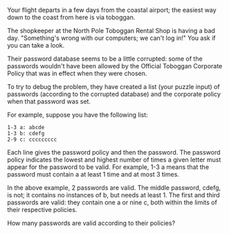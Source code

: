 Your flight departs in a few days from the coastal airport; the easiest way
down to the coast from here is via toboggan.

The shopkeeper at the North Pole Toboggan Rental Shop is having a bad day.
"Something's wrong with our computers; we can't log in!" You ask if you can
take a look.

Their password database seems to be a little corrupted: some of the 
passwords wouldn't have been allowed by the Official Toboggan Corporate
Policy that was in effect when they were chosen.

To try to debug the problem, they have created a list (your puzzle input)
of passwords (according to the corrupted database) and the corporate policy
when that password was set.

For example, suppose you have the following list:

    1-3 a: abcde
    1-3 b: cdefg
    2-9 c: ccccccccc

Each line gives the password policy and then the password. The password
policy indicates the lowest and highest number of times a given letter
must appear for the password to be valid. For example, 1-3 a means that
the password must contain a at least 1 time and at most 3 times.

In the above example, 2 passwords are valid. The middle password, cdefg,
is not; it contains no instances of b, but needs at least 1. The first
and third passwords are valid: they contain one a or nine c, both within
the limits of their respective policies.

How many passwords are valid according to their policies?
